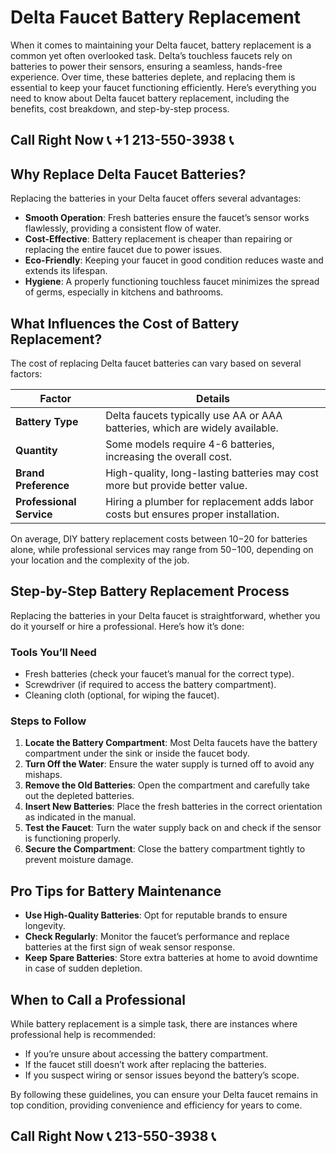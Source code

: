 # Delta Faucet Battery Replacement  

When it comes to maintaining your Delta faucet, battery replacement is a common yet often overlooked task. Delta’s touchless faucets rely on batteries to power their sensors, ensuring a seamless, hands-free experience. Over time, these batteries deplete, and replacing them is essential to keep your faucet functioning efficiently. Here’s everything you need to know about Delta faucet battery replacement, including the benefits, cost breakdown, and step-by-step process.  

## Call Right Now 📞 +1 213-550-3938 📞

## Why Replace Delta Faucet Batteries?  

Replacing the batteries in your Delta faucet offers several advantages:  
- **Smooth Operation**: Fresh batteries ensure the faucet’s sensor works flawlessly, providing a consistent flow of water.  
- **Cost-Effective**: Battery replacement is cheaper than repairing or replacing the entire faucet due to power issues.  
- **Eco-Friendly**: Keeping your faucet in good condition reduces waste and extends its lifespan.  
- **Hygiene**: A properly functioning touchless faucet minimizes the spread of germs, especially in kitchens and bathrooms.  

## What Influences the Cost of Battery Replacement?  

The cost of replacing Delta faucet batteries can vary based on several factors:  

| **Factor**                | **Details**                                                                 |  
|----------------------------|-----------------------------------------------------------------------------|  
| **Battery Type**           | Delta faucets typically use AA or AAA batteries, which are widely available.|  
| **Quantity**               | Some models require 4-6 batteries, increasing the overall cost.            |  
| **Brand Preference**       | High-quality, long-lasting batteries may cost more but provide better value. |  
| **Professional Service**  | Hiring a plumber for replacement adds labor costs but ensures proper installation. |  

On average, DIY battery replacement costs between $10-$20 for batteries alone, while professional services may range from $50-$100, depending on your location and the complexity of the job.  

## Step-by-Step Battery Replacement Process  

Replacing the batteries in your Delta faucet is straightforward, whether you do it yourself or hire a professional. Here’s how it’s done:  

### Tools You’ll Need  
- Fresh batteries (check your faucet’s manual for the correct type).  
- Screwdriver (if required to access the battery compartment).  
- Cleaning cloth (optional, for wiping the faucet).  

### Steps to Follow  
1. **Locate the Battery Compartment**: Most Delta faucets have the battery compartment under the sink or inside the faucet body.  
2. **Turn Off the Water**: Ensure the water supply is turned off to avoid any mishaps.  
3. **Remove the Old Batteries**: Open the compartment and carefully take out the depleted batteries.  
4. **Insert New Batteries**: Place the fresh batteries in the correct orientation as indicated in the manual.  
5. **Test the Faucet**: Turn the water supply back on and check if the sensor is functioning properly.  
6. **Secure the Compartment**: Close the battery compartment tightly to prevent moisture damage.  

## Pro Tips for Battery Maintenance  
- **Use High-Quality Batteries**: Opt for reputable brands to ensure longevity.  
- **Check Regularly**: Monitor the faucet’s performance and replace batteries at the first sign of weak sensor response.  
- **Keep Spare Batteries**: Store extra batteries at home to avoid downtime in case of sudden depletion.  

## When to Call a Professional  

While battery replacement is a simple task, there are instances where professional help is recommended:  
- If you’re unsure about accessing the battery compartment.  
- If the faucet still doesn’t work after replacing the batteries.  
- If you suspect wiring or sensor issues beyond the battery’s scope.  

By following these guidelines, you can ensure your Delta faucet remains in top condition, providing convenience and efficiency for years to come.
## Call Right Now 📞 213-550-3938 📞